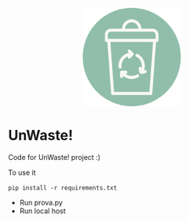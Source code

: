 <p align="center">
<img src="/assets/unwaste_logo!.png" width="200" height="200" > 
<p>

# UnWaste!

Code for UnWaste! project :) 

To use it
```
pip install -r requirements.txt
```
- Run prova.py
- Run local host
